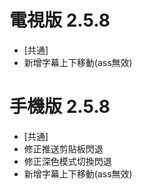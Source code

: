 # 電視版 2.5.8

* [共通]
* 新增字幕上下移動(ass無效)

# 手機版 2.5.8

* [共通]
* 修正推送剪貼板閃退
* 修正深色模式切換閃退
* 新增字幕上下移動(ass無效)